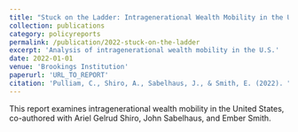 ```yaml
---
title: "Stuck on the Ladder: Intragenerational Wealth Mobility in the United States"
collection: publications
category: policyreports
permalink: /publication/2022-stuck-on-the-ladder
excerpt: 'Analysis of intragenerational wealth mobility in the U.S.'
date: 2022-01-01
venue: 'Brookings Institution'
paperurl: 'URL_TO_REPORT'
citation: 'Pulliam, C., Shiro, A., Sabelhaus, J., & Smith, E. (2022). "Stuck on the Ladder: Intragenerational Wealth Mobility in the United States." <i>Brookings Institution</i>.'
---
```


This report examines intragenerational wealth mobility in the United States, co-authored with Ariel Gelrud Shiro, John Sabelhaus, and Ember Smith.
